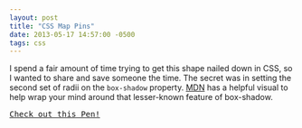 ```yaml
---
layout: post
title: "CSS Map Pins"
date: 2013-05-17 14:57:00 -0500
tags: css
---
```


I spend a fair amount of time trying to get this shape nailed down in CSS, so I wanted to share and save someone the time. The secret was in setting the second set of radii on the `box-shadow` property. [MDN][mdn] has a helpful visual to help wrap your mind around that lesser-known feature of box-shadow.

<pre class="codepen" data-height="300" data-type="result" data-href="Edxia" data-user="adamyonk" data-safe="true"><code></code><a href="http://codepen.io/adamyonk/pen/Edxia">Check out this Pen!</a></pre>
<script async src="http://codepen.io/assets/embed/ei.js"></script>

[mdn]: https://developer.mozilla.org/en-US/docs/Web/CSS/border-radius
